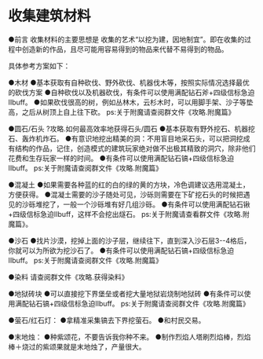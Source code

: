 <!-- docs/community/creation/1004 -->

# 收集建筑材料


●前言
收集材料的主要思想是 收集的艺术“以挖为建，因地制宜”。即在收集的过程中创造新的作品，且尽可能用容易得到的物品来代替不易得到的物品。

具体参考方案如下：

●木材
    ●基本获取有自种砍伐、野外砍伐、机器伐木等，按照实际情况选择最优的砍伐方案
    ●自种砍伐以及机器砍伐，有条件可以使用满配钻石斧+四级信标急迫Ⅱbuff。
    ●如果砍伐很高的树，例如丛林木，云杉木时，可以用脚手架、沙子等垫高，之后从树顶上自上往下砍。
ps:关于附魔请查阅群文件《攻略.附魔篇》

●圆石/石头
?攻略.如何最高效率地获得石头/圆石
    ●基本获取有野外挖石、机器挖石、轰炸机炸石。
    ●有意识地挖出精美的洞：不用盲目地采石头，可以把洞挖成有结构的作品，记住，创造模式的建筑玩家绝对做不出极其精致的洞穴，除非他们花费和生存玩家一样的时间。
    ●有条件可以使用满配钻石镐+四级信标急迫Ⅱbuff。
ps:关于附魔请查阅群文件《攻略.附魔篇》

●混凝土
    ●如果需要各种蓝的红的白的绿的黄的方块，冷色调建议选用混凝土，方便获得。
    ●混凝土需要的沙子随处可见，沙砾则需要在下矿挖石头的时候把遇见的沙砾堆挖了，一般一个沙砾堆有好几组沙砾。
    ●有条件可以使用满配钻石锹+四级信标急迫Ⅱbuff，这样不会挖出燧石。
ps:关于附魔请查看群文件《攻略.附魔篇》。

●沙石
    ●找片沙漠，挖掉上面的沙子层，继续往下，直到深入沙石层3--4格后，你就可以为所欲为挖沙石了。
    ●有条件可以使用满配钻石镐+四级信标急迫Ⅱbuff。
ps:关于附魔请查阅群文件《攻略.附魔篇》

●染料
请查阅群文件《攻略.获得染料》

●地狱砖块
    ●可以直接挖下界堡垒或者挖大量地狱岩烧制地狱砖
    ●有条件可以使用满配钻石镐+四级信标急迫Ⅱbuff。
ps:关于附魔请查阅群文件《攻略.附魔篇》

●萤石/红石灯：
    ●拿精准采集镐去下界挖萤石。
    ●和村民交易。

●末地烛：
    ●种紫颂花，不要告诉我你种不来。
    ●制作烈焰人塔刷烈焰棒，烈焰棒＋烧过的紫颂果就是末地烛了，产量很大。
